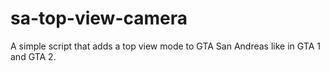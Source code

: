 # sa-top-view-camera
A simple script that adds a top view mode to GTA San Andreas like in GTA 1 and GTA 2.

